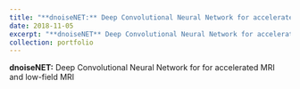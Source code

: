 ```yaml
---
title: "**dnoiseNET:** Deep Convolutional Neural Network for accelerated MRI and low-field MRI"
date: 2018-11-05
excerpt: "**dnoiseNET** Deep Convolutional Neural Network for accelerated MRI and low-field MRI<br/><img src='/images/500x300.png'>"
collection: portfolio
---
```


**dnoiseNET:** Deep Convolutional Neural Network for for accelerated MRI and low-field MRI
